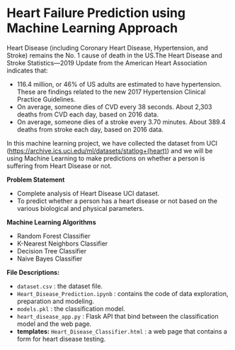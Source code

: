 # **Heart Failure Prediction using Machine Learning Approach**

Heart Disease (including Coronary Heart Disease, Hypertension, and Stroke) remains the No. 1 cause of death in the US.The Heart Disease and Stroke Statistics—2019 Update from the American Heart Association indicates that:

*   116.4 million, or 46% of US adults are estimated to have hypertension. These are findings related to the new 2017 Hypertension Clinical Practice Guidelines.
*   On average, someone dies of CVD every 38 seconds. About 2,303 deaths from CVD each day, based on 2016 data.
*   On average, someone dies of a stroke every 3.70 minutes. About 389.4 deaths from stroke each day, based on 2016 data.

In this machine learning project, we have collected the dataset from UCI (https://archive.ics.uci.edu/ml/datasets/statlog+(heart)) and we will be using Machine Learning to make predictions on whether a person is suffering from Heart Disease or not.

**Problem Statement**

*   Complete analysis of Heart Disease UCI dataset.
*   To predict whether a person has a heart disease or not based on the various biological and physical parameters.

**Machine Learning Algorithms**

*   Random Forest Classifier
*   K-Nearest Neighbors Classifier
*   Decision Tree Classifier
*   Naive Bayes Classifier

**File Descriptions:**
* `dataset.csv` : the dataset file.
* `Heart_Disease_Prediction.ipynb` : contains the code of data exploration, preparation and modeling.
* `models.pkl` : the classification model.
* `heart_disease_app.py` : Flask API that bind between the classification model and the web page.
* **templates:**  `Heart_Disease_Classifier.html` : a web page that contains a form for heart disease testing.
